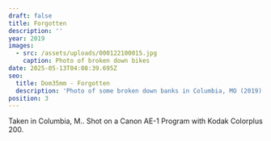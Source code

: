 ```yaml
---
draft: false
title: Forgotten
description: ''
year: 2019
images:
  - src: /assets/uploads/000122100015.jpg
    caption: Photo of broken down bikes
date: 2025-05-13T04:08:39.695Z
seo:
  title: Dom35mm - Forgotten
  description: 'Photo of some broken down banks in Columbia, MO (2019).'
position: 3
---
```


Taken in Columbia, M.. Shot on a Canon AE-1 Program with Kodak Colorplus 200.
